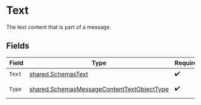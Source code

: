 # Text

The text content that is part of a message.


## Fields

| Field                                                                                                    | Type                                                                                                     | Required                                                                                                 | Description                                                                                              |
| -------------------------------------------------------------------------------------------------------- | -------------------------------------------------------------------------------------------------------- | -------------------------------------------------------------------------------------------------------- | -------------------------------------------------------------------------------------------------------- |
| `Text`                                                                                                   | [shared.SchemasText](../../models/shared/schemastext.md)                                                 | :heavy_check_mark:                                                                                       | N/A                                                                                                      |
| `Type`                                                                                                   | [shared.SchemasMessageContentTextObjectType](../../models/shared/schemasmessagecontenttextobjecttype.md) | :heavy_check_mark:                                                                                       | Always `text`.                                                                                           |